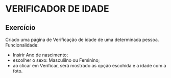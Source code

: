 # VERIFICADOR DE IDADE
## Exercício
Criado uma página de Verificação de idade de uma determinada pessoa.
Funcionalidade:
- Insirir Ano de nascimento;
- escolher o sexo: Masculilno ou Feminino;
- ao clicar em Verificar, será mostrado as opção escohida e a idade com a foto.



